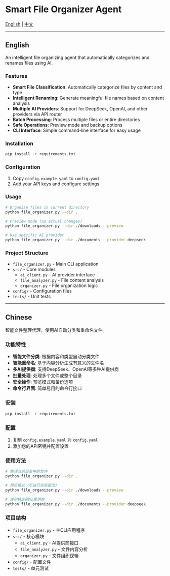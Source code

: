# Smart File Organizer Agent

[English](#english) | [中文](#chinese)

---

## English

An intelligent file organizing agent that automatically categorizes and renames files using AI.

### Features

- **Smart File Classification**: Automatically categorize files by content and type
- **Intelligent Renaming**: Generate meaningful file names based on content analysis
- **Multiple AI Providers**: Support for DeepSeek, OpenAI, and other providers via API router
- **Batch Processing**: Process multiple files or entire directories
- **Safe Operations**: Preview mode and backup options
- **CLI Interface**: Simple command-line interface for easy usage

### Installation

```bash
pip install -r requirements.txt
```

### Configuration

1. Copy `config.example.yaml` to `config.yaml`
2. Add your API keys and configure settings

### Usage

```bash
# Organize files in current directory
python file_organizer.py --dir .

# Preview mode (no actual changes)
python file_organizer.py --dir ./downloads --preview

# Use specific AI provider
python file_organizer.py --dir ./documents --provider deepseek
```

### Project Structure

- `file_organizer.py` - Main CLI application
- `src/` - Core modules
  - `ai_client.py` - AI provider interface
  - `file_analyzer.py` - File content analysis
  - `organizer.py` - File organization logic
- `config/` - Configuration files
- `tests/` - Unit tests

---

## Chinese

智能文件整理代理，使用AI自动分类和重命名文件。

### 功能特性

- **智能文件分类**: 根据内容和类型自动分类文件
- **智能重命名**: 基于内容分析生成有意义的文件名
- **多AI提供商**: 支持DeepSeek、OpenAI等多种AI提供商
- **批量处理**: 处理多个文件或整个目录
- **安全操作**: 预览模式和备份选项
- **命令行界面**: 简单易用的命令行接口

### 安装

```bash
pip install -r requirements.txt
```

### 配置

1. 复制 `config.example.yaml` 为 `config.yaml`
2. 添加您的API密钥并配置设置

### 使用方法

```bash
# 整理当前目录中的文件
python file_organizer.py --dir .

# 预览模式（不进行实际更改）
python file_organizer.py --dir ./downloads --preview

# 使用特定的AI提供商
python file_organizer.py --dir ./documents --provider deepseek
```

### 项目结构

- `file_organizer.py` - 主CLI应用程序
- `src/` - 核心模块
  - `ai_client.py` - AI提供商接口
  - `file_analyzer.py` - 文件内容分析
  - `organizer.py` - 文件组织逻辑
- `config/` - 配置文件
- `tests/` - 单元测试
